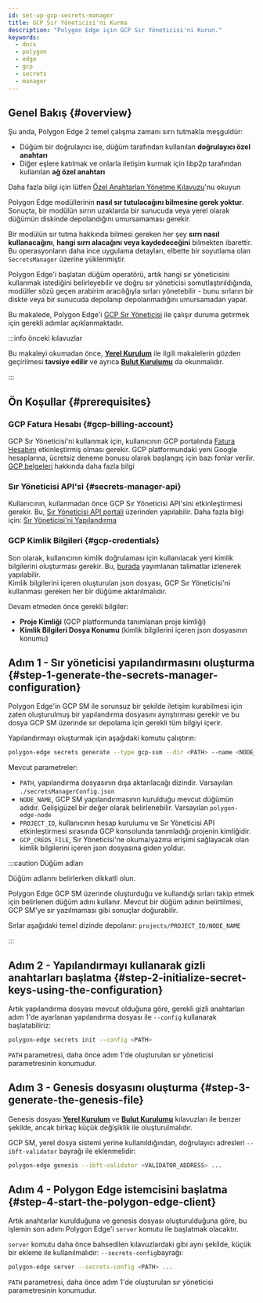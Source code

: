 ```yaml
---
id: set-up-gcp-secrets-manager
title: GCP Sır Yöneticisi'ni Kurma
description: "Polygon Edge için GCP Sır Yöneticisi'ni Kurun."
keywords:
  - docs
  - polygon
  - edge
  - gcp
  - secrets
  - manager
---
```


## Genel Bakış {#overview}

Şu anda, Polygon Edge 2 temel çalışma zamanı sırrı tutmakla meşguldür:
* Düğüm bir doğrulayıcı ise, düğüm tarafından kullanılan **doğrulayıcı özel anahtarı**
* Diğer eşlere katılmak ve onlarla iletişim kurmak için libp2p tarafından kullanılan **ağ özel anahtarı**

Daha fazla bilgi için lütfen [Özel Anahtarları Yönetme Kılavuzu](/docs/edge/configuration/manage-private-keys)'nu okuyun

Polygon Edge modüllerinin **nasıl sır tutulacağını bilmesine gerek yoktur**. Sonuçta, bir modülün
sırrın uzaklarda bir sunucuda veya yerel olarak düğümün diskinde depolandığını umursamaması gerekir.

Bir modülün sır tutma hakkında bilmesi gereken her şey **sırrı nasıl kullanacağını**, **hangi sırrı alacağını
veya kaydedeceğini** bilmekten ibarettir. Bu operasyonların daha ince uygulama detayları, elbette bir soyutlama olan `SecretsManager` üzerine yüklenmiştir.

Polygon Edge'i başlatan düğüm operatörü, artık hangi sır yöneticisini kullanmak istediğini belirleyebilir ve
doğru sır yöneticisi somutlaştırıldığında, modüller sözü geçen arabirim aracılığıyla sırları yönetebilir -
bunu sırların bir diskte veya bir sunucuda depolanıp depolanmadığını umursamadan yapar.

Bu makalede, Polygon Edge'i [GCP Sır Yöneticisi](https://cloud.google.com/secret-manager) ile çalışır duruma getirmek için gerekli adımlar açıklanmaktadır.

:::info önceki kılavuzlar

Bu makaleyi okumadan önce, [**Yerel Kurulum**](/docs/edge/get-started/set-up-ibft-locally) ile ilgili makalelerin gözden geçirilmesi **tavsiye edilir**
ve ayrıca [**Bulut Kurulumu**](/docs/edge/get-started/set-up-ibft-on-the-cloud) da okunmalıdır.

:::


## Ön Koşullar {#prerequisites}
### GCP Fatura Hesabı {#gcp-billing-account}
GCP Sır Yöneticisi'ni kullanmak için, kullanıcının GCP portalında [Fatura Hesabını](https://console.cloud.google.com/) etkinleştirmiş olması gerekir.
GCP platformundaki yeni Google hesaplarına, ücretsiz deneme bonusu olarak başlangıç için bazı fonlar verilir.
[GCP belgeleri](https://cloud.google.com/free) hakkında daha fazla bilgi

### Sır Yöneticisi API'si {#secrets-manager-api}
Kullanıcının, kullanmadan önce GCP Sır Yöneticisi API'sini etkinleştirmesi gerekir.
Bu, [Sır Yöneticisi API portali](https://console.cloud.google.com/apis/library/secretmanager.googleapis.com) üzerinden yapılabilir. Daha fazla bilgi için: [Sır Yöneticisi'ni Yapılandırma](https://cloud.google.com/secret-manager/docs/configuring-secret-manager)

### GCP Kimlik Bilgileri {#gcp-credentials}
Son olarak, kullanıcının kimlik doğrulaması için kullanılacak yeni kimlik bilgilerini oluşturması gerekir.
Bu, [burada](https://cloud.google.com/secret-manager/docs/reference/libraries) yayımlanan talimatlar izlenerek yapılabilir.   
Kimlik bilgilerini içeren oluşturulan json dosyası, GCP Sır Yöneticisi'ni kullanması gereken her bir düğüme aktarılmalıdır.

Devam etmeden önce gerekli bilgiler:
* **Proje Kimliği** (GCP platformunda tanımlanan proje kimliği)
* **Kimlik Bilgileri Dosya Konumu** (kimlik bilgilerini içeren json dosyasının konumu)

## Adım 1 - Sır yöneticisi yapılandırmasını oluşturma {#step-1-generate-the-secrets-manager-configuration}

Polygon Edge'in GCP SM ile sorunsuz bir şekilde iletişim kurabilmesi için zaten oluşturulmuş bir yapılandırma dosyasını ayrıştırması gerekir
ve bu dosya GCP SM üzerinde sır depolama için gerekli tüm bilgiyi içerir.

Yapılandırmayı oluşturmak için aşağıdaki komutu çalıştırın:

```bash
polygon-edge secrets generate --type gcp-ssm --dir <PATH> --name <NODE_NAME> --extra project-id=<PROJECT_ID>,gcp-ssm-cred=<GCP_CREDS_FILE>
```

Mevcut parametreler:
* `PATH`, yapılandırma dosyasının dışa aktarılacağı dizindir. Varsayılan `./secretsManagerConfig.json`
* `NODE_NAME`, GCP SM yapılandırmasının kurulduğu mevcut düğümün adıdır. Gelişigüzel bir değer olarak belirlenebilir. Varsayılan `polygon-edge-node`
* `PROJECT_ID`, kullanıcının hesap kurulumu ve Sır Yöneticisi API etkinleştirmesi sırasında GCP konsolunda tanımladığı projenin kimliğidir.
* `GCP_CREDS_FILE`, Sır Yöneticisi'ne okuma/yazma erişimi sağlayacak olan kimlik bilgilerini içeren json dosyasına giden yoldur.

:::caution Düğüm adları

Düğüm adlarını belirlerken dikkatli olun.

Polygon Edge GCP SM üzerinde oluşturduğu ve kullandığı sırları takip etmek için belirlenen düğüm adını kullanır.
Mevcut bir düğüm adının belirtilmesi, GCP SM'ye sır yazılmaması gibi sonuçlar doğurabilir.

Sırlar aşağıdaki temel dizinde depolanır: `projects/PROJECT_ID/NODE_NAME`

:::

## Adım 2 - Yapılandırmayı kullanarak gizli anahtarları başlatma {#step-2-initialize-secret-keys-using-the-configuration}

Artık yapılandırma dosyası mevcut olduğuna göre, gerekli gizli anahtarları
adım 1'de ayarlanan yapılandırma dosyası ile `--config` kullanarak başlatabiliriz:

```bash
polygon-edge secrets init --config <PATH>
```

`PATH` parametresi, daha önce adım 1'de oluşturulan sır yöneticisi parametresinin konumudur.

## Adım 3 - Genesis dosyasını oluşturma {#step-3-generate-the-genesis-file}

Genesis dosyası [**Yerel Kurulum**](/docs/edge/get-started/set-up-ibft-locally)
ve [**Bulut Kurulumu**](/docs/edge/get-started/set-up-ibft-on-the-cloud) kılavuzları ile benzer şekilde, ancak birkaç küçük değişiklik ile oluşturulmalıdır.

GCP SM, yerel dosya sistemi yerine kullanıldığından, doğrulayıcı adresleri `--ibft-validator` bayrağı ile eklenmelidir:
```bash
polygon-edge genesis --ibft-validator <VALIDATOR_ADDRESS> ...
```

## Adım 4 - Polygon Edge istemcisini başlatma {#step-4-start-the-polygon-edge-client}

Artık anahtarlar kurulduğuna ve genesis dosyası oluşturulduğuna göre, bu işlemin son adımı
Polygon Edge'i `server` komutu ile başlatmak olacaktır.

`server` komutu daha önce bahsedilen kılavuzlardaki gibi aynı şekilde, küçük bir ekleme ile kullanılmalıdır: `--secrets-config`bayrağı:
```bash
polygon-edge server --secrets-config <PATH> ...
```

`PATH` parametresi, daha önce adım 1'de oluşturulan sır yöneticisi parametresinin konumudur.